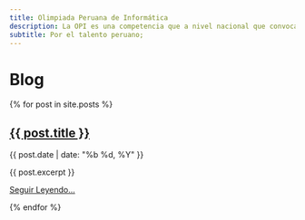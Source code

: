 ```yaml
---
title: Olimpiada Peruana de Informática
description: La OPI es una competencia que a nivel nacional que convoca a estudiantes de secundaria con habilidades de solución de problemas. Los estudiantes hacen uso de la lógica, su ingenio y habilidades de programación para resolver los desafíos presentados.
subtitle: Por el talento peruano;
---
```


# Blog

{% for post in site.posts %}
<h2>
<a href="{{ post.url }}">{{ post.title }}</a>
</h2>

<div class="date">{{ post.date | date: "%b %d, %Y" }}</div>

{{ post.excerpt }}

<div class="continue">
<a href="{{ post.url }}">Seguir Leyendo...</a>
</div>

{% endfor %}
